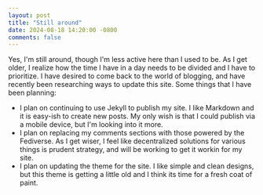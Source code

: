 ```yaml
---
layout: post
title: "Still around"
date: 2024-08-18 14:20:00 -0800
comments: false
---
```


Yes, I'm still around, though I'm less active here than I used to be. As I get older, I realize how the time I have
in a day needs to be divided and I have to prioritize. I have desired to come back to the world of blogging, and
have recently been researching ways to update this site. Some things that I have been planning:

* I plan on continuing to use Jekyll to publish my site. I like Markdown and it is easy-ish to create new posts. My
  only wish is that I could publish via a mobile device, but I'm looking into it more.
* I plan on replacing my comments sections with those powered by the Fediverse. As I get wiser, I feel like
  decentralized solutions for various things is prudent strategy, and will be working to get it workin for my site.
* I plan on updating the theme for the site. I like simple and clean designs, but this theme is getting a little
  old and I think its time for a fresh coat of paint.
